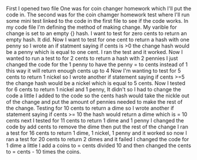 First I opened two file 
One was for coin changer homework which I'll put the code in.
The second was for the coin chamger homework test where I'll run some mini test linked to the code in the first file to see if the code works. 
In my code file I'm defining the method of making change.
My varible for change is set to an empty {} hash.
I want to test for zero cents to return an empty hash. It did.
Now I want to test for one cent to return a hash with one penny
so I wrote an if statment saying if cents is >0 the change hash would be a penny which is equal to one cent.
I ran the test and it worked.
Now I wanted to run a test to for 2 cents to return a hash with 2 pennies
I just changed the code for the 1 penny to have the penny = to cents instead of 1 this way it will return enough cents up to 4 
Now I'm wanting to test for 5 cents to return 1 nickel
so I wrote another if statement saying  if cents >=5 the change hash would be a nickel which  is equal to 5 cents.
Now I tested for 6 cents to return 1 nickel and 1 penny, It didn't so I had to change the code a little
I added to the code so the cents hash would take the nickle out of the change and put the amount of pennies needed to make the rest of the change.
Testing for 10 cents to return a dime so I wrote another if statement saying if cents >= 10 the hash would return a dime which is = 10 cents 
next I tested for 11 cents to return 1 dime and 1 penny 
I changed the code by add cents to remove the dime then put the rest of the change 
I ran a test for 16 cents to return 1 dime, 1 nickel, 1 penny and it worked
so now I ran a test for 20 cents to return 2 dimes and it failed
I changed the code for 1 dime a little I add a coins to = cents divided 10 and then changed the cents to = cents - 10 times the coins.
